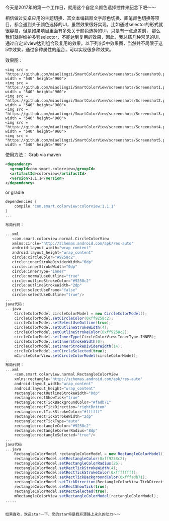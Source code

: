 今天是2017年的第一个工作日，就用这个自定义颜色选择控件来纪念下吧～～

相信做过安卓应用的主题切换、富文本编辑器文字颜色切换、画笔颜色切换等项目，都会遇到关于颜色选择的UI，虽然效果很好实现，比如通过selector的形式就很容易，但是如果项目里面有多处关于颜色选择的UI，只是有一点点差别，
那么我们就得维护多套selector，不能达到复用的效果，因此，我总结几种常见的UI，通过自定义view达到组合及复用的效果。以下列出5中效果图，当然并不局限于这5中效果，通过多种属性的组合，可以实现很多种效果。

效果图：

    <img src = "https://github.com/miaolingzi/SmartColorView/screenshots/Screenshot0.png" width = "540" height="960">
    <img src = "https://github.com/miaolingzi/SmartColorView/screenshots/Screenshot1.png" width = "540" height="960">
    <img src = "https://github.com/miaolingzi/SmartColorView/screenshots/Screenshot2.png" width = "540" height="960">
    <img src = "https://github.com/miaolingzi/SmartColorView/screenshots/Screenshot3.png" width = "540" height="960">
    <img src = "https://github.com/miaolingzi/SmartColorView/screenshots/Screenshot4.png" width = "540" height="960">
    <img src = "https://github.com/miaolingzi/SmartColorView/screenshots/Screenshot5.png" width = "540" height="960">

使用方法：
Grab via maven

```xml
<dependency>
  <groupId>com.smart.colorview</groupId>
  <artifactId>colorview</artifactId>
  <version>1.1.1</version>
</dependency>
```
or gradle

```gradle
dependencies {
    compile 'com.smart.colorview:colorview:1.1.1'
}
...

布局代码：

...xml
   <com.smart.colorview.normal.CircleColorView
   xmlns:circle="http://schemas.android.com/apk/res-auto"
   android:layout_width="wrap_content"
   android:layout_height="wrap_content"
   circle:circleColor="#9258c2"
   circle:innerStrokeDividerWidth="6dp"
   circle:innerStrokeWidth="0dp"
   circle:innerType="inner"
   circle:normalUseOutline="true"
   circle:outlineStrokeColor="#9258c2"
   circle:outlineStrokeWidth="2dp"
   circle:selectUseFrame="false"
   circle:selectUseOutline="true"/>
...
java代码：
...java
    CircleColorModel circleColorModel = new CircleColorModel();
    circleColorModel.setCircleColor(0xff9258c2);
    circleColorModel.setSelectUseOutline(true);
    circleColorModel.setOutlineStrokeWidth(4);
    circleColorModel.setOutlineStrokeColor(0xff9258c2);
    circleColorModel.setInnerType(CircleColorView.InnerType.INNER);
    circleColorModel.setInnerStrokeWidth(0);
    circleColorModel.setInnerStrokeDividerWidth(14);
    circleColorModel.setCircleSelected(true);
    mCircleColorView.setCircleColorModel(circleColorModel);
...
布局代码：
...xml
    <com.smart.colorview.normal.RectangleColorView
    xmlns:rectangle='http://schemas.android.com/apk/res-auto'
    android:layout_width="wrap_content"
    android:layout_height="wrap_content"
    rectangle:rectOutlineStrokeWidth="0dp"
    rectangle:rectShowTick="true"
    rectangle:rectTickBackgroundColor="#fadb71"
    rectangle:rectTickDirection="rightBottom"
    rectangle:rectTickStrokeColor="#ffffff"
    rectangle:rectTickStrokeWidth="2dp"
    rectangle:rectTickType="auto"
    rectangle:rectangleColor="#9258c2"
    rectangle:rectangleCornerRadius="8dp"
    rectangle:rectangleSelected="true"/>
...
java代码
...java
    RectangleColorModel rectangleColorModel = new RectangleColorModel();
    rectangleColorModel.setRectangleColor(0xff9258c2);
    rectangleColorModel.setRectangleColorRadius(26);
    rectangleColorModel.setRectTickStrokeWidth(4);
    rectangleColorModel.setRectTickStrokeColor(0xffffffff);
    rectangleColorModel.setRectTickBackgroundColor(0xfffadb71);
    rectangleColorModel.setTickDirection(RectangleColorView.TickDirection.RIGHT_BOTTOM);
    rectangleColorModel.setRectShowTick(true);
    rectangleColorModel.setRectSelected(true);
    mRectangleColorView.setRectangleColorModel(rectangleColorModel);
.....


如果喜欢，欢迎star一下，您的star将是我开源路上永久的动力～～
